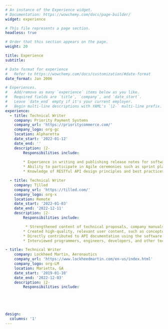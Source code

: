 ```yaml
---
# An instance of the Experience widget.
# Documentation: https://wowchemy.com/docs/page-builder/
widget: experience

# This file represents a page section.
headless: true

# Order that this section appears on the page.
weight: 20

title: Experience
subtitle:

# Date format for experience
#   Refer to https://wowchemy.com/docs/customization/#date-format
date_format: Jan 2006

# Experiences.
#   Add/remove as many `experience` items below as you like.
#   Required fields are `title`, `company`, and `date_start`.
#   Leave `date_end` empty if it's your current employer.
#   Begin multi-line descriptions with YAML's `|2-` multi-line prefix.
experience:
  - title: Technical Writer
    company: Priority Payment Systems
    company_url: 'https://prioritycommerce.com/'
    company_logo: org-gc
    location: Alpharetta
    date_start: '2022-01-12'
    date_end: ''
    description: |2-
        Responsibilities include:
        
        * Experience in writing and publishing release notes for software or hardware products
        * Ability to participate in Agile ceremonies such as sprint planning, daily stand-ups, sprint retrospectives, and demos
        * Knowledge of RESTful API design principles and best practices

  - title: Technical Writer
    company: Tilled
    company_url: 'https://tilled.com/'
    company_logo: org-x
    location: Remote
    date_start: '2022-01-03'
    date_end: '2022-12-11'
    description: |2- 
        Responsibilities include:

         * Strengthened content of technical proposals, company manuals, employee forms, and contract deliverables in collaboration with marketing and operations departments
        * Created high-quality, relevant user content, such as conceptual summaries, task-based tasks, best practices, APIs, technical reference materials, and knowledge-base articles
        * Directly contributed to API documentation using the software version control system Git
        * Interviewed programmers, engineers, developers, and other technical personnel. Reads previous documentation and design notes, and uses computer-based training or company technical products to gather and research complex technical information for use in complex documentation

- title: Technical Writer
    company: Lockheed Martin, Aeronautics  
    company_url: 'https://www.lockheedmartin.com/en-us/index.html'
    company_logo: org-LM
    location: Marietta, GA
    date_start: '2019-01-10'
    date_end: '2022-12-03'
    description: |2- 
        Responsibilities include:

        

  

design:
  columns: '1'
---
```

